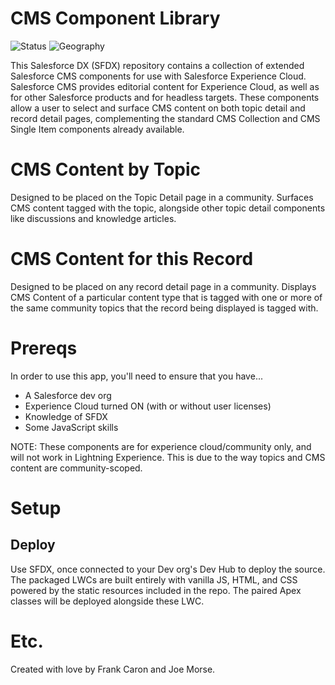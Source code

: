 # CMS Component Library

![Status](https://img.shields.io/badge/status-Beta-yellowgreen)
![Geography](https://img.shields.io/badge/Geography-US-blue)

This Salesforce DX (SFDX) repository contains a collection of extended Salesforce CMS components for use with Salesforce Experience Cloud. Salesforce CMS provides editorial content for Experience Cloud, as well as for other Salesforce products and for headless targets. These components allow a user to select and surface CMS content on both topic detail and record detail pages, complementing the standard CMS Collection and CMS Single Item components already available.

# CMS Content by Topic
Designed to be placed on the Topic Detail page in a community. Surfaces CMS content tagged with the topic, alongside other topic detail components like discussions and knowledge articles.

# CMS Content for this Record
Designed to be placed on any record detail page in a community. Displays CMS Content of a particular content type that is tagged with one or more of the same community topics that the record being displayed is tagged with.

# Prereqs

In order to use this app, you'll need to ensure that you have...

* A Salesforce dev org
* Experience Cloud turned ON (with or without user licenses)
* Knowledge of SFDX
* Some JavaScript skills

NOTE: These components are for experience cloud/community only, and will not work in Lightning Experience. This is due to the way topics and CMS content are community-scoped.

# Setup

## Deploy

Use SFDX, once connected to your Dev org's Dev Hub to deploy the source. The packaged LWCs are built entirely with vanilla JS, HTML, and CSS powered by the static resources included in the repo. The paired Apex classes will be deployed alongside these LWC.

# Etc.

Created with love by Frank Caron and Joe Morse.
